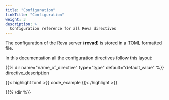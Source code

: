 ```yaml
---
title: "Configuration"
linkTitle: "Configuration"
weight: 3
description: >
  Configuration reference for all Reva directives
---
```


The configuration of the Reva server (**revad**) is stored in a [TOML](https://github.com/toml-lang/toml) formatted file.

In this documentation all the configuration directives follow this layout:

{{% dir name="name_of_directive" type="type" default="default_value" %}}
directive_description

{{< highlight toml >}}
code_example
{{< /highlight >}}

{{% /dir %}}
